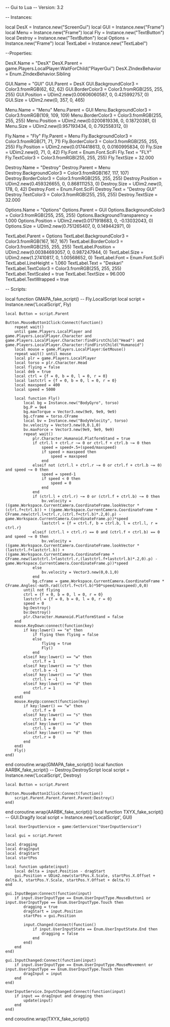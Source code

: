 -- Gui to Lua
-- Version: 3.2
 
-- Instances:
 
local DesX = Instance.new("ScreenGui")
local GUI = Instance.new("Frame")
local Menu = Instance.new("Frame")
local Fly = Instance.new("TextButton")
local Destroy = Instance.new("TextButton")
local Options = Instance.new("Frame")
local TextLabel = Instance.new("TextLabel")
 
--Properties:
 
DesX.Name = "DesX"
DesX.Parent = game.Players.LocalPlayer:WaitForChild("PlayerGui")
DesX.ZIndexBehavior = Enum.ZIndexBehavior.Sibling
 
GUI.Name = "GUI"
GUI.Parent = DesX
GUI.BackgroundColor3 = Color3.fromRGB(62, 62, 62)
GUI.BorderColor3 = Color3.fromRGB(255, 255, 255)
GUI.Position = UDim2.new(0.00606060587, 0, 0.425992757, 0)
GUI.Size = UDim2.new(0, 357, 0, 465)
 
Menu.Name = "Menu"
Menu.Parent = GUI
Menu.BackgroundColor3 = Color3.fromRGB(109, 109, 109)
Menu.BorderColor3 = Color3.fromRGB(255, 255, 255)
Menu.Position = UDim2.new(0.0200819336, 0, 0.18720381, 0)
Menu.Size = UDim2.new(0.957193434, 0, 0.792558312, 0)
 
Fly.Name = "Fly"
Fly.Parent = Menu
Fly.BackgroundColor3 = Color3.fromRGB(71, 71, 71)
Fly.BorderColor3 = Color3.fromRGB(255, 255, 255)
Fly.Position = UDim2.new(0.0174418613, 0, 0.0160995834, 0)
Fly.Size = UDim2.new(0, 71, 0, 42)
Fly.Font = Enum.Font.SciFi
Fly.Text = "FLY"
Fly.TextColor3 = Color3.fromRGB(255, 255, 255)
Fly.TextSize = 32.000
 
Destroy.Name = "Destroy"
Destroy.Parent = Menu
Destroy.BackgroundColor3 = Color3.fromRGB(167, 117, 107)
Destroy.BorderColor3 = Color3.fromRGB(255, 255, 255)
Destroy.Position = UDim2.new(0.459326655, 0, 0.868111253, 0)
Destroy.Size = UDim2.new(0, 178, 0, 42)
Destroy.Font = Enum.Font.SciFi
Destroy.Text = "Destroy GUI"
Destroy.TextColor3 = Color3.fromRGB(255, 255, 255)
Destroy.TextSize = 32.000
 
Options.Name = "Options"
Options.Parent = GUI
Options.BackgroundColor3 = Color3.fromRGB(255, 255, 255)
Options.BackgroundTransparency = 1.000
Options.Position = UDim2.new(0.0171918683, 0, -0.13032043, 0)
Options.Size = UDim2.new(0.751265407, 0, 0.149442971, 0)
 
TextLabel.Parent = Options
TextLabel.BackgroundColor3 = Color3.fromRGB(167, 167, 167)
TextLabel.BorderColor3 = Color3.fromRGB(255, 255, 255)
TextLabel.Position = UDim2.new(0.00384693057, 0, 0.987247944, 0)
TextLabel.Size = UDim2.new(1.27410817, 0, 1.00568652, 0)
TextLabel.Font = Enum.Font.SciFi
TextLabel.LineHeight = 1.060
TextLabel.Text = "Deskari"
TextLabel.TextColor3 = Color3.fromRGB(255, 255, 255)
TextLabel.TextScaled = true
TextLabel.TextSize = 96.000
TextLabel.TextWrapped = true
 
-- Scripts:
 
local function GMAPA_fake_script() -- Fly.LocalScript 
    local script = Instance.new('LocalScript', Fly)
 
    local Button = script.Parent
    
    Button.MouseButton1Click:Connect(function()
        repeat wait() 
        until game.Players.LocalPlayer and game.Players.LocalPlayer.Character and game.Players.LocalPlayer.Character:findFirstChild("Head") and game.Players.LocalPlayer.Character:findFirstChild("Humanoid") 
        local mouse = game.Players.LocalPlayer:GetMouse() 
        repeat wait() until mouse
        local plr = game.Players.LocalPlayer 
        local torso = plr.Character.Head 
        local flying = false
        local deb = true 
        local ctrl = {f = 0, b = 0, l = 0, r = 0} 
        local lastctrl = {f = 0, b = 0, l = 0, r = 0} 
        local maxspeed = 400 
        local speed = 5000 
    
        local function Fly() 
            local bg = Instance.new("BodyGyro", torso) 
            bg.P = 9e4 
            bg.maxTorque = Vector3.new(9e9, 9e9, 9e9) 
            bg.cframe = torso.CFrame 
            local bv = Instance.new("BodyVelocity", torso) 
            bv.velocity = Vector3.new(0,0.1,0) 
            bv.maxForce = Vector3.new(9e9, 9e9, 9e9) 
            repeat wait() 
                plr.Character.Humanoid.PlatformStand = true 
                if ctrl.l + ctrl.r ~= 0 or ctrl.f + ctrl.b ~= 0 then 
                    speed = speed+.5+(speed/maxspeed) 
                    if speed > maxspeed then 
                        speed = maxspeed 
                    end 
                elseif not (ctrl.l + ctrl.r ~= 0 or ctrl.f + ctrl.b ~= 0) and speed ~= 0 then 
                    speed = speed-1 
                    if speed < 0 then 
                        speed = 0 
                    end 
                end 
                if (ctrl.l + ctrl.r) ~= 0 or (ctrl.f + ctrl.b) ~= 0 then 
                    bv.velocity = ((game.Workspace.CurrentCamera.CoordinateFrame.lookVector * (ctrl.f+ctrl.b)) + ((game.Workspace.CurrentCamera.CoordinateFrame * CFrame.new(ctrl.l+ctrl.r,(ctrl.f+ctrl.b)*.2,0).p) - game.Workspace.CurrentCamera.CoordinateFrame.p))*speed 
                    lastctrl = {f = ctrl.f, b = ctrl.b, l = ctrl.l, r = ctrl.r} 
                elseif (ctrl.l + ctrl.r) == 0 and (ctrl.f + ctrl.b) == 0 and speed ~= 0 then 
                    bv.velocity = ((game.Workspace.CurrentCamera.CoordinateFrame.lookVector * (lastctrl.f+lastctrl.b)) + ((game.Workspace.CurrentCamera.CoordinateFrame * CFrame.new(lastctrl.l+lastctrl.r,(lastctrl.f+lastctrl.b)*.2,0).p) - game.Workspace.CurrentCamera.CoordinateFrame.p))*speed 
                else 
                    bv.velocity = Vector3.new(0,0.1,0) 
                end 
                bg.cframe = game.Workspace.CurrentCamera.CoordinateFrame * CFrame.Angles(-math.rad((ctrl.f+ctrl.b)*50*speed/maxspeed),0,0) 
            until not flying 
            ctrl = {f = 0, b = 0, l = 0, r = 0} 
            lastctrl = {f = 0, b = 0, l = 0, r = 0} 
            speed = 0 
            bg:Destroy() 
            bv:Destroy() 
            plr.Character.Humanoid.PlatformStand = false 
        end 
        mouse.KeyDown:connect(function(key) 
            if key:lower() == "e" then 
                if flying then flying = false 
                else 
                    flying = true 
                    Fly() 
                end 
            elseif key:lower() == "w" then 
                ctrl.f = 1 
            elseif key:lower() == "s" then 
                ctrl.b = -1 
            elseif key:lower() == "a" then 
                ctrl.l = -1 
            elseif key:lower() == "d" then 
                ctrl.r = 1 
            end 
        end) 
        mouse.KeyUp:connect(function(key) 
            if key:lower() == "w" then 
                ctrl.f = 0 
            elseif key:lower() == "s" then 
                ctrl.b = 0 
            elseif key:lower() == "a" then 
                ctrl.l = 0 
            elseif key:lower() == "d" then 
                ctrl.r = 0 
            end 
        end)
        Fly()
    end)
end
coroutine.wrap(GMAPA_fake_script)()
local function AARBK_fake_script() -- Destroy.DestroyScript 
    local script = Instance.new('LocalScript', Destroy)
 
    local Button = script.Parent
    
    Button.MouseButton1Click:Connect(function()
        script.Parent.Parent.Parent.Parent:Destroy()
    end)
end
coroutine.wrap(AARBK_fake_script)()
local function TXYX_fake_script() -- GUI.Dragify 
    local script = Instance.new('LocalScript', GUI)
 
    local UserInputService = game:GetService("UserInputService")
    
    local gui = script.Parent
    
    local dragging
    local dragInput
    local dragStart
    local startPos
    
    local function update(input)
        local delta = input.Position - dragStart
        gui.Position = UDim2.new(startPos.X.Scale, startPos.X.Offset + delta.X, startPos.Y.Scale, startPos.Y.Offset + delta.Y)
    end
    
    gui.InputBegan:Connect(function(input)
        if input.UserInputType == Enum.UserInputType.MouseButton1 or input.UserInputType == Enum.UserInputType.Touch then
            dragging = true
            dragStart = input.Position
            startPos = gui.Position
    
            input.Changed:Connect(function()
                if input.UserInputState == Enum.UserInputState.End then
                    dragging = false
                end
            end)
        end
    end)
    
    gui.InputChanged:Connect(function(input)
        if input.UserInputType == Enum.UserInputType.MouseMovement or input.UserInputType == Enum.UserInputType.Touch then
            dragInput = input
        end
    end)
    
    UserInputService.InputChanged:Connect(function(input)
        if input == dragInput and dragging then
            update(input)
        end
    end)
end
coroutine.wrap(TXYX_fake_script)()
